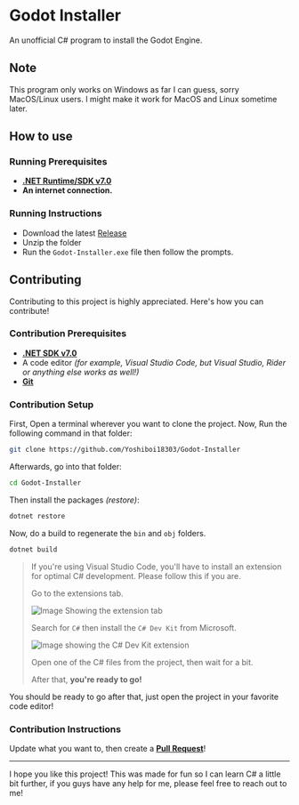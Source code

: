 # Godot Installer

An unofficial C# program to install the Godot Engine.

## Note

This program only works on Windows as far I can guess, sorry MacOS/Linux users. I might make it work for MacOS and Linux sometime later.

## How to use

### Running Prerequisites

- **[.NET Runtime/SDK v7.0](https://dotnet.microsoft.com/en-us/download)**
- **An internet connection.**

### Running Instructions

- Download the latest [Release](https://github.com/Yoshiboi18303/Godot-Installer/releases)
- Unzip the folder
- Run the `Godot-Installer.exe` file then follow the prompts.

## Contributing

Contributing to this project is highly appreciated. Here's how you can contribute!

### Contribution Prerequisites

- **[.NET SDK v7.0](https://dotnet.microsoft.com/en-us/download)**
- A code editor _(for example, Visual Studio Code, but Visual Studio, Rider or anything else works as well!)_
- **[Git](https://git-scm.com)**

### Contribution Setup

First, Open a terminal wherever you want to clone the project.
Now, Run the following command in that folder:

```bash
git clone https://github.com/Yoshiboi18303/Godot-Installer
```

Afterwards, go into that folder:

```bash
cd Godot-Installer
```

Then install the packages _(restore)_:

```bash
dotnet restore
```

Now, do a build to regenerate the `bin` and `obj` folders.

```bash
dotnet build
```

> If you're using Visual Studio Code, you'll have to install an extension for optimal C# development. Please follow this if you are.
>
> Go to the extensions tab.
>
> ![Image Showing the extension tab](https://cdn.discordapp.com/attachments/1028104425371340851/1123376279404687440/Screenshot_2023-06-27_181531.png)
>
> Search for `C#` then install the `C# Dev Kit` from Microsoft.
>
> ![Image showing the C# Dev Kit extension](https://cdn.discordapp.com/attachments/1028104425371340851/1123377291716739173/Screenshot_2023-06-27_182001.png)
>
> Open one of the C# files from the project, then wait for a bit.
>
> After that, **you're ready to go!**

You should be ready to go after that, just open the project in your favorite code editor!

### Contribution Instructions

Update what you want to, then create a **[Pull Request](https://github.com/Yoshiboi18303/Godot-Installer/pulls)**!

---

I hope you like this project! This was made for fun so I can learn C# a little bit further, if you guys have any help for me, please feel free to reach out to me!
